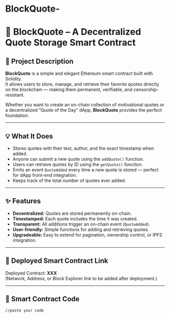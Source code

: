 # BlockQuote-
# 🧱 BlockQuote – A Decentralized Quote Storage Smart Contract  

## 📜 Project Description  
**BlockQuote** is a simple and elegant Ethereum smart contract built with Solidity.  
It allows users to store, manage, and retrieve their favorite quotes directly on the blockchain — making them permanent, verifiable, and censorship-resistant.  

Whether you want to create an on-chain collection of motivational quotes or a decentralized “Quote of the Day” dApp, **BlockQuote** provides the perfect foundation.  

---

## 💡 What It Does  
- Stores quotes with their text, author, and the exact timestamp when added.  
- Anyone can submit a new quote using the `addQuote()` function.  
- Users can retrieve quotes by ID using the `getQuote()` function.  
- Emits an event `QuoteAdded` every time a new quote is stored — perfect for dApp front-end integration.  
- Keeps track of the total number of quotes ever added.  

---

## ✨ Features  
- **Decentralized:** Quotes are stored permanently on-chain.  
- **Timestamped:** Each quote includes the time it was created.  
- **Transparent:** All additions trigger an on-chain event (`QuoteAdded`).  
- **User-friendly:** Simple functions for adding and retrieving quotes.  
- **Upgradeable:** Easy to extend for pagination, ownership control, or IPFS integration.  

---

## 🔗 Deployed Smart Contract Link  
Deployed Contract: **XXX**  
(Network, Address, or Block Explorer link to be added after deployment.)

---

## 🧩 Smart Contract Code  
```solidity
//paste your code
